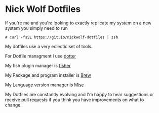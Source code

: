 # Nick Wolf Dotfiles

If you're me and you're looking to exactly replicate my system on a new system
you simply need to run

```
# curl -fsSL https://git.io/nickwolf-dotfiles | zsh
```

My dotfiles use a very eclectic set of tools.

For Dotfile managment I use [dotter](https://github.com/supercuber/dotter)

My fish plugin manager is [fisher](https://github.com/jorgebucaran/fisher)

My Package and program installer is [Brew](https://brew.sh/)

My Language version manager is [Mise](https://github.com/jdx/mise)

My Dotfiles are constantly evolving and I'm happy to hear suggestions or
receive pull requests if you think you have improvements on what to change.
